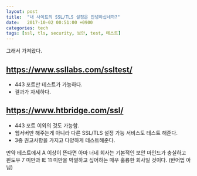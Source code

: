 ```yaml
---
layout: post
title:  "내 사이트의 SSL/TLS 설정은 안녕하십네까?"
date:   2017-10-02 00:51:00 +0900
categories: tech
tags: [ssl, tls, security, 보안, test, 테스트]
---
```


그래서 가져왔다.

## https://www.ssllabs.com/ssltest/

* 443 포트만 테스트가 가능하다.
* 결과가 자세하다.

## https://www.htbridge.com/ssl/

* 443 포트 이외의 것도 가능함.
* 웹서버만 해주는게 아니라 다른 SSL/TLS 설정 가능 서비스도 테스트 해준다.
* 3종  권고사항을 가지고 다양하게 테스트해준다.


만약 테스트에서 A 이상이 뜬다면 아마 너네 회사는 기본적인 보안 마인드가 충실하고 윈도우 7 미만과 IE 11 미만을 박멸하고 싶어하는 매우 훌륭한 회사일 것이다. (반어법 아님)

